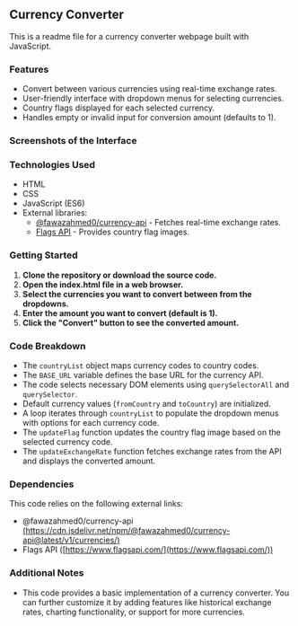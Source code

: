 ## Currency Converter 

This is a readme file for a currency converter webpage built with JavaScript.

### Features

* Convert between various currencies using real-time exchange rates.
* User-friendly interface with dropdown menus for selecting currencies.
* Country flags displayed for each selected currency.
* Handles empty or invalid input for conversion amount (defaults to 1).

### Screenshots of the Interface



### Technologies Used

* HTML
* CSS 
* JavaScript (ES6)
* External libraries:
    * [@fawazahmed0/currency-api](https://cdn.jsdelivr.net/npm/@fawazahmed0/currency-api@latest/v1/currencies/) - Fetches real-time exchange rates.
    * [Flags API](https://www.flagsapi.com/) - Provides country flag images.

### Getting Started

1. **Clone the repository or download the source code.**
2. **Open the index.html file in a web browser.**
3. **Select the currencies you want to convert between from the dropdowns.**
4. **Enter the amount you want to convert (default is 1).**
5. **Click the "Convert" button to see the converted amount.**

### Code Breakdown

* The `countryList` object maps currency codes to country codes.
* The `BASE_URL` variable defines the base URL for the currency API.
* The code selects necessary DOM elements using `querySelectorAll` and `querySelector`.
* Default currency values (`fromCountry` and `toCountry`) are initialized.
* A loop iterates through `countryList` to populate the dropdown menus with options for each currency code.
* The `updateFlag` function updates the country flag image based on the selected currency code.
* The `updateExchangeRate` function fetches exchange rates from the API and displays the converted amount.

### Dependencies

This code relies on the following external links:

* @fawazahmed0/currency-api [(https://cdn.jsdelivr.net/npm/@fawazahmed0/currency-api@latest/v1/currencies/)](https://cdn.jsdelivr.net/npm/@fawazahmed0/currency-api@latest/v1/currencies/)
* Flags API ([https://www.flagsapi.com/](https://www.flagsapi.com/))

### Additional Notes

* This code provides a basic implementation of a currency converter. You can further customize it by adding features like historical exchange rates, charting functionality, or support for more currencies.
